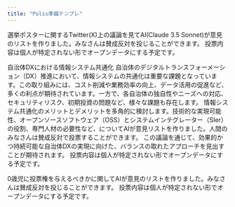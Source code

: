 ```yaml
---
title: "Polis準備テンプレ"
---
```



選挙ポスターに関するTwitter(X)上の議論を見てAI(Claude 3.5 Sonnet)が意見のリストを作りました。みなさんは賛成反対を投じることができます。
投票内容は個人が特定されない形でオープンデータにする予定です。


自治体DXにおける情報システム共通化
自治体のデジタルトランスフォーメーション（DX）推進において、情報システムの共通化は重要な課題となっています。この取り組みには、コスト削減や業務効率の向上、データ活用の促進など、多くの利点が期待されています。一方で、各自治体の独自性やニーズへの対応、セキュリティリスク、初期投資の問題など、様々な課題も存在します。
情報システム共通化のメリットとデメリットを多角的に検討します。技術的な実現可能性、オープンソースソフトウェア（OSS）とシステムインテグレーター（SIer）の役割、専門人材の必要性など、についてAIが意見リストを作りました。人間のみなさんは賛成反対で投票することができます。
この議論を通じて、効果的かつ持続可能な自治体DXの実現に向けた、バランスの取れたアプローチを見出すことが期待されます。
投票内容は個人が特定されない形でオープンデータにする予定です。



0歳児に投票権を与えるべきかに関してAIが意見のリストを作りました。みなさんは賛成反対を投じることができます。
投票内容は個人が特定されない形でオープンデータにする予定です。

